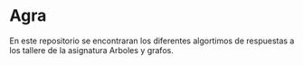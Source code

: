 # Agra

En este repositorio se encontraran los diferentes algortimos de respuestas a los tallere de la asignatura Arboles y grafos.

